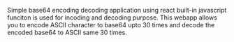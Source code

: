 Simple base64 encoding decoding application using react built-in javascript funciton is used for incoding and decoding purpose. This webapp allows you to encode ASCII character to base64 upto 30 times and decode the encoded base64 to ASCII same 30 times.
